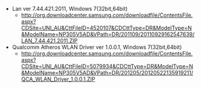 - Lan ver 7.44.421.2011, Windows 7(32bit,64bit)
  - http://org.downloadcenter.samsung.com/downloadfile/ContentsFile.aspx?CDSite=UNI_AU&CttFileID=4520107&CDCttType=DR&ModelType=N&ModelName=NP305V5AD&VPath=DR/201109/20110929162547639/LAN_7.44.421.2011.ZIP
- Qualcomm Atheros WLAN Driver ver 1.0.0.1, Windows 7(32bit,64bit)
  - http://org.downloadcenter.samsung.com/downloadfile/ContentsFile.aspx?CDSite=UNI_AU&CttFileID=5079934&CDCttType=DR&ModelType=N&ModelName=NP305V5AD&VPath=DR/201205/20120522135919211/QCA_WLAN_Driver_1.0.0.1.ZIP
  
